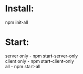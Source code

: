 <h1>
    Install:
</h1>
npm init-all

<h1>
    Start:
</h1>
server only - npm start-server-only <br>
client only - npm start-client-only <br>
all - npm start-all <br>
